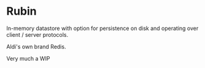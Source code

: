 # Rubin

In-memory datastore with option for persistence on disk and operating over client / server protocols.

Aldi's own brand Redis.

Very much a WIP
